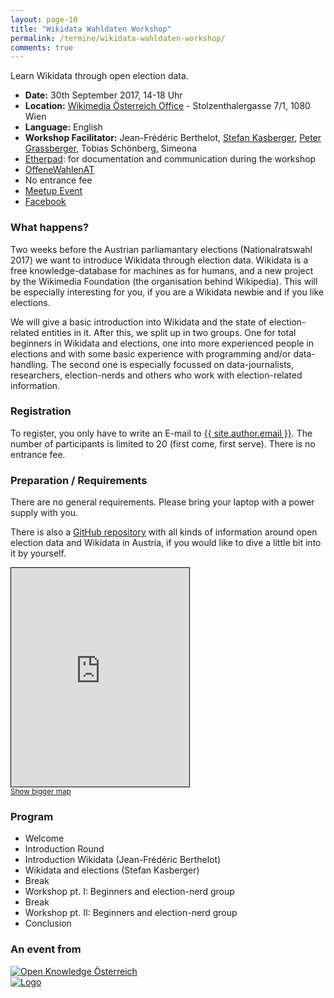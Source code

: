 ```yaml
---
layout: page-10
title: "Wikidata Wahldaten Workshop"
permalink: /termine/wikidata-wahldaten-workshop/
comments: true
---
```


<div class="row col-xs-12 col-md-8">
<p>Learn Wikidata through open election data.</p>

<ul>
<li><strong>Date:</strong> 30th September 2017, 14-18 Uhr</li>
<li><strong>Location:</strong> <a href="https://wikimedia.at/" title="Wikimedia Österreich">Wikimedia Österreich Office</a> - Stolzenthalergasse 7/1, 1080 Wien</li>
<li><strong>Language:</strong> English</li>
<li><strong>Workshop Facilitator:</strong> Jean-Frédéric Berthelot, <a href="http://stefankasberger.eu" title="Website">Stefan Kasberger</a>, <a href="http://petergrassberger.com/" title="Peter Grassberger">Peter Grassberger</a>, Tobias Schönberg, Simeona</li>
<li><a href="http://pad.okfn.org/p/OffeneWahlenAT-Wikidata" title="Etherpad">Etherpad</a>: for documentation and communication during the workshop</li>
<li><a href="https://twitter.com/search?f=tweets&q=%23OffeneWahlenAT&src=typd" title="OffeneWahlenAT"><i class="fa fa-hashtag" aria-hidden="true"></i>OffeneWahlenAT</a></li>
<li>No entrance fee</li>
<li><a href="https://www.meetup.com/de-DE/Open-Knowledge-Oesterreich/events/243093552" title="Meetup">Meetup Event</a></li>
<li><a href="https://www.facebook.com/events/363951670684786/" title="Facebook">Facebook</a></li>
</ul>

<h3>What happens?</h3>
<p>Two weeks before the Austrian parliamantary elections (Nationalratswahl 2017) we want to introduce Wikidata through election data. Wikidata is a free knowledge-database for machines as for humans, and a new project by the Wikimedia Foundation (the organisation behind Wikipedia). This will be especially interesting for you, if you are a Wikidata newbie and if you like elections.</p>

<p>We will give a basic introduction into Wikidata and the state of election-related entities in it. After this, we split up in two groups. One for total beginners in Wikidata and elections, one into more experienced people in elections and with some basic experience with programming and/or data-handling. The second one is especially focussed on data-journalists, researchers, election-nerds and others who work with election-related information.</p>

<h3>Registration</h3>
To register, you only have to write an E-mail to <a href="mailto:{{ site.author.email }}?subject=Wikidata Wahldaten Workshop registration: "><i class="fa fa-envelope" aria-hidden="true"></i> {{ site.author.email }}</a>. The number of participants is limited to 20 (first come, first serve). There is no entrance fee.

<h3>Preparation / Requirements</h3>
There are no general requirements. Please bring your laptop with a power supply with you. 

There is also a <a href="https://github.com/OKFNat/offenewahlen-wikidata" title="Wikidata Repo">GitHub repository</a> with all kinds of information around open election data and Wikidata in Austria, if you would like to dive a little bit into it by yourself.

</div>

<div class="col-xs-12 col-sm-4">
<iframe width="285" height="350" frameborder="0" scrolling="no" marginheight="0" marginwidth="0" src="http://www.openstreetmap.org/export/embed.html?bbox=16.327593326568607%2C48.201508950417534%2C16.355917453765873%2C48.21606612802778&amp;layer=mapnik&amp;marker=48.20878805645797%2C16.341755390167236" style="border: 1px solid black"></iframe><br/><small><a href="http://www.openstreetmap.org/?mlat=48.2088&amp;mlon=16.3418#map=16/48.2088/16.3418">Show bigger map</a></small>

<h3>Program</h3>
<ul>
	<li>Welcome</li>
	<li>Introduction Round</li>
	<li>Introduction Wikidata (Jean-Frédéric Berthelot)</li>
	<li>Wikidata and elections (Stefan Kasberger)</li>
	<li>Break</li>
	<li>Workshop pt. I: Beginners and election-nerd group</li>
	<li>Break</li>
	<li>Workshop pt. II: Beginners and election-nerd group</li>
	<li>Conclusion</li>
</ul>
</div>

<!--<a href="/termine/wikidata-workshop/doku" title="Workshop Documentation & Resources"><button class="button-primary">Workshop Documentation & Resources</button></a>-->

<div class="partner row col-xs-12">
<h3>An event from</h3>
<div class="col-xs-12 col-sm-6"><a class="logo ok-at" href="http://okfn.at" title="Open Knowledge Österreich"><img class="logo" src="{{ site.staticurl }}logos/logo-ok-at.svg" alt="Open Knowledge Österreich" /></a></div><div class="col-xs-12 col-sm-6"><a class="logo wm-at" title="Wikimedia Österreich" href="https://wikimedia.at/"><img src="{{ site.staticurl }}logos/wm-at_flach.svg" alt="Logo" /></a></div>

</div>

